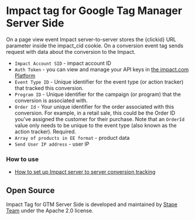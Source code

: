 # Impact tag for Google Tag Manager Server Side

On a page view event Impact server-to-server stores the {clickid} URL parameter inside the impact_cid cookie. On a conversion event tag sends request with data about the conversion to the Impact.

- `Impact Account SID` - impact account ID
- `Auth Token` - you can view and manage your API keys in [the impact.com Platform](https://app.impact.com/secure/advertiser/accountSettings/techintegration/adv-wsapi-table-flow.ihtml)
- `Event Type ID` - Unique identifier for the event type (or action tracker) that tracked this conversion.
- `Program ID` - Unique identifier for the campaign (or program) that the conversion is associated with.
- `Order Id` - Your unique identifier for the order associated with this conversion. For example, in a retail sale, this could be the Order ID you've assigned the customer for their purchase. Note that an `OrderId` value only needs to be unique to the event type (also known as the action tracker). Required.
- `Array of products in EE format` - product data
- `Send User IP address` - user IP 

### How to use

- [How to set up Impact server to server conversion tracking](https://stape.io/blog/how-to-set-up-impact-server-to-server-conversion-tracking)

## Open Source

Impact Tag for GTM Server Side is developed and maintained by [Stape Team](https://stape.io/) under the Apache 2.0 license.
